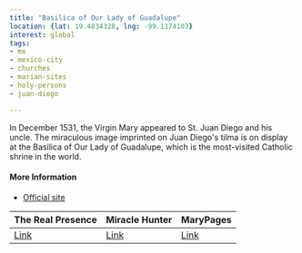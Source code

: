 ```yaml
---
title: "Basilica of Our Lady of Guadalupe"
location: {lat: 19.4834328, lng: -99.1174103}
interest: global
tags:
- mx
- mexico-city
- churches
- marian-sites
- holy-persons
- juan-diego

---
```



In December 1531, the Virgin Mary appeared to St. Juan Diego and his uncle.  The miraculous image imprinted on Juan Diego's tilma is on display at the Basilica of Our Lady of Guadalupe, which is the most-visited Catholic shrine in the world.

#### More Information

* [Official site](https://virgendeguadalupe.org.mx/)


| The Real Presence | Miracle Hunter | MaryPages |
| --- | --- | --- |
| [Link](http://www.therealpresence.org/eucharst/misc/BVM/70_GUADALUPE_96x96.pdf) | [Link](https://www.miraclehunter.com/marian_apparitions/approved_apparitions/guadalupe/index.html) | [Link](https://www.marypages.com/guadalupe-(mexico).html) |





